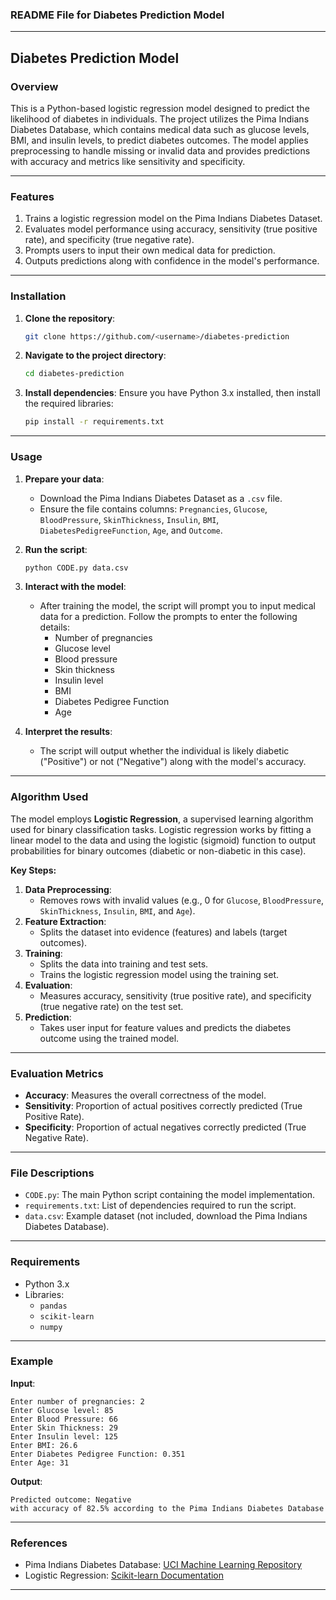 ### README File for Diabetes Prediction Model

---

## **Diabetes Prediction Model**

### **Overview**
This is a Python-based logistic regression model designed to predict the likelihood of diabetes in individuals. The project utilizes the Pima Indians Diabetes Database, which contains medical data such as glucose levels, BMI, and insulin levels, to predict diabetes outcomes. The model applies preprocessing to handle missing or invalid data and provides predictions with accuracy and metrics like sensitivity and specificity.

---

### **Features**
1. Trains a logistic regression model on the Pima Indians Diabetes Dataset.
2. Evaluates model performance using accuracy, sensitivity (true positive rate), and specificity (true negative rate).
3. Prompts users to input their own medical data for prediction.
4. Outputs predictions along with confidence in the model's performance.

---

### **Installation**
1. **Clone the repository**:
   ```bash
   git clone https://github.com/<username>/diabetes-prediction
   ```
2. **Navigate to the project directory**:
   ```bash
   cd diabetes-prediction
   ```
3. **Install dependencies**:
   Ensure you have Python 3.x installed, then install the required libraries:
   ```bash
   pip install -r requirements.txt
   ```

---

### **Usage**
1. **Prepare your data**:
   - Download the Pima Indians Diabetes Dataset as a `.csv` file.
   - Ensure the file contains columns: `Pregnancies`, `Glucose`, `BloodPressure`, `SkinThickness`, `Insulin`, `BMI`, `DiabetesPedigreeFunction`, `Age`, and `Outcome`.

2. **Run the script**:
   ```bash
   python CODE.py data.csv
   ```

3. **Interact with the model**:
   - After training the model, the script will prompt you to input medical data for a prediction. Follow the prompts to enter the following details:
     - Number of pregnancies
     - Glucose level
     - Blood pressure
     - Skin thickness
     - Insulin level
     - BMI
     - Diabetes Pedigree Function
     - Age

4. **Interpret the results**:
   - The script will output whether the individual is likely diabetic ("Positive") or not ("Negative") along with the model's accuracy.

---

### **Algorithm Used**

The model employs **Logistic Regression**, a supervised learning algorithm used for binary classification tasks. Logistic regression works by fitting a linear model to the data and using the logistic (sigmoid) function to output probabilities for binary outcomes (diabetic or non-diabetic in this case).

**Key Steps:**
1. **Data Preprocessing**:
   - Removes rows with invalid values (e.g., 0 for `Glucose`, `BloodPressure`, `SkinThickness`, `Insulin`, `BMI`, and `Age`).
2. **Feature Extraction**:
   - Splits the dataset into evidence (features) and labels (target outcomes).
3. **Training**:
   - Splits the data into training and test sets.
   - Trains the logistic regression model using the training set.
4. **Evaluation**:
   - Measures accuracy, sensitivity (true positive rate), and specificity (true negative rate) on the test set.
5. **Prediction**:
   - Takes user input for feature values and predicts the diabetes outcome using the trained model.

---

### **Evaluation Metrics**
- **Accuracy**: Measures the overall correctness of the model.
- **Sensitivity**: Proportion of actual positives correctly predicted (True Positive Rate).
- **Specificity**: Proportion of actual negatives correctly predicted (True Negative Rate).

---

### **File Descriptions**
- `CODE.py`: The main Python script containing the model implementation.
- `requirements.txt`: List of dependencies required to run the script.
- `data.csv`: Example dataset (not included, download the Pima Indians Diabetes Database).

---

### **Requirements**
- Python 3.x
- Libraries:
  - `pandas`
  - `scikit-learn`
  - `numpy`

---

### **Example**
**Input**:
```
Enter number of pregnancies: 2
Enter Glucose level: 85
Enter Blood Pressure: 66
Enter Skin Thickness: 29
Enter Insulin level: 125
Enter BMI: 26.6
Enter Diabetes Pedigree Function: 0.351
Enter Age: 31
```

**Output**:
```
Predicted outcome: Negative
with accuracy of 82.5% according to the Pima Indians Diabetes Database
```

---

### **References**
- Pima Indians Diabetes Database: [UCI Machine Learning Repository](https://archive.ics.uci.edu/ml/datasets/diabetes)
- Logistic Regression: [Scikit-learn Documentation](https://scikit-learn.org/stable/modules/generated/sklearn.linear_model.LogisticRegression.html)

---

